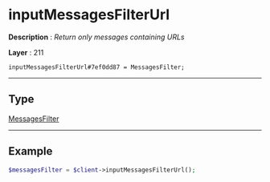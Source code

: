 # inputMessagesFilterUrl

**Description** : *Return only messages containing URLs*

**Layer** : 211

```tl
inputMessagesFilterUrl#7ef0dd87 = MessagesFilter;
```

---

## Type

[MessagesFilter](type/MessagesFilter)

---

## Example

```php
$messagesFilter = $client->inputMessagesFilterUrl();
```